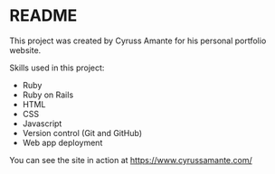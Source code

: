 # README

This project was created by Cyruss Amante for his personal portfolio website.

Skills used in this project:

  * Ruby
  * Ruby on Rails
  * HTML
  * CSS
  * Javascript
  * Version control (Git and GitHub)
  * Web app deployment

You can see the site in action at https://www.cyrussamante.com/
